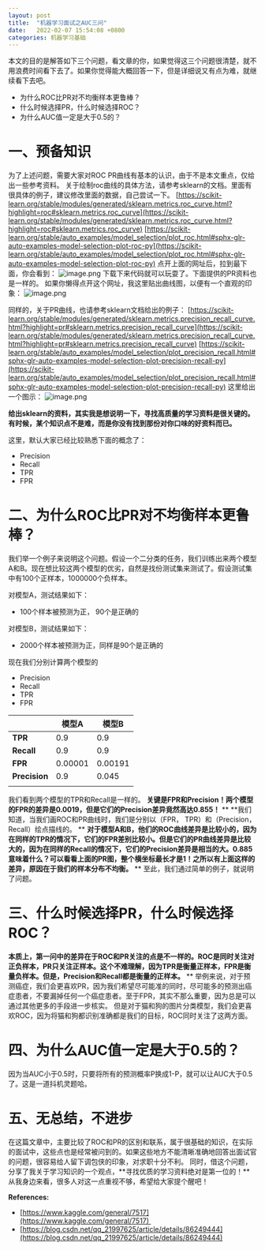 ```yaml
---
layout: post
title:  "机器学习面试之AUC三问"
date:   2022-02-07 15:54:08 +0800
categories: 机器学习基础
---
```


本文的目的是解答如下三个问题，看文章的你，如果觉得这三个问题很清楚，就不用浪费时间看下去了。如果你觉得能大概回答一下，但是详细说又有点为难，就继续看下去吧。

- 为什么ROC比PR对不均衡样本更鲁棒？
- 什么时候选择PR，什么时候选择ROC？
- 为什么AUC值一定是大于0.5的？

# 一、预备知识
为了上述问题，需要大家对ROC PR曲线有基本的认识，由于不是本文重点，仅给出一些参考资料。
关于绘制roc曲线的具体方法，请参考sklearn的文档。里面有很具体的例子，建议修改里面的数据，自己尝试一下。
[https://scikit-learn.org/stable/modules/generated/sklearn.metrics.roc_curve.html?highlight=roc#sklearn.metrics.roc_curve](https://scikit-learn.org/stable/modules/generated/sklearn.metrics.roc_curve.html?highlight=roc#sklearn.metrics.roc_curve)
[https://scikit-learn.org/stable/auto_examples/model_selection/plot_roc.html#sphx-glr-auto-examples-model-selection-plot-roc-py](https://scikit-learn.org/stable/auto_examples/model_selection/plot_roc.html#sphx-glr-auto-examples-model-selection-plot-roc-py)
点开上面的网址后，拉到最下面，你会看到：
![image.png](https://cdn.nlark.com/yuque/0/2020/png/96422/1578111058074-65b5a89c-968d-4afc-a569-7687c84043b6.png#align=left&display=inline&height=202&name=image.png&originHeight=404&originWidth=1080&size=46262&status=done&style=none&width=540)
下载下来代码就可以玩耍了。下面提供的PR资料也是一样的。
如果你懒得点开这个网址，我这里贴出曲线图，以便有一个直观的印象：
![image.png](https://cdn.nlark.com/yuque/0/2020/png/96422/1578103021362-e0a059af-af2d-4e33-98a3-1c884893a492.png#align=left&display=inline&height=476&name=image.png&originHeight=952&originWidth=1344&size=148553&status=done&style=none&width=672)

同样的，关于PR曲线，也请参考sklearn文档给出的例子：
[https://scikit-learn.org/stable/modules/generated/sklearn.metrics.precision_recall_curve.html?highlight=pr#sklearn.metrics.precision_recall_curve](https://scikit-learn.org/stable/modules/generated/sklearn.metrics.precision_recall_curve.html?highlight=pr#sklearn.metrics.precision_recall_curve)
[https://scikit-learn.org/stable/auto_examples/model_selection/plot_precision_recall.html#sphx-glr-auto-examples-model-selection-plot-precision-recall-py](https://scikit-learn.org/stable/auto_examples/model_selection/plot_precision_recall.html#sphx-glr-auto-examples-model-selection-plot-precision-recall-py)
这里给出一个图示：
![image.png](https://cdn.nlark.com/yuque/0/2020/png/96422/1578103434389-3f114d46-942c-4147-900a-124cb984ed85.png#align=left&display=inline&height=467&name=image.png&originHeight=934&originWidth=1450&size=113725&status=done&style=none&width=725)

**给出sklearn的资料，其实我是想说明一下，寻找高质量的学习资料是很关键的。有时候，某个知识点不是难，而是你没有找到那份对你口味的好资料而已。**

这里，默认大家已经比较熟悉下面的概念了：

- Precision
- Recall
- TPR
- FPR
# 二、为什么ROC比PR对不均衡样本更鲁棒？

我们举一个例子来说明这个问题。假设一个二分类的任务，我们训练出来两个模型A和B。现在想比较这两个模型的优劣，自然是找份测试集来测试了。假设测试集中有100个正样本，1000000个负样本。

对模型A，测试结果如下：

- 100个样本被预测为正， 90个是正确的

对模型B，测试结果如下：

- 2000个样本被预测为正，同样是90个是正确的

现在我们分别计算两个模型的

- Precision
- Recall
- TPR
- FPR

|  | **模型A** | **模型B** |
| --- | --- | --- |
| **TPR** | 0.9 | 0.9 |
| **Recall** | 0.9 | 0.9 |
| **FPR** | 0.00001 | 0.00191 |
| **Precision** | 0.9 | 0.045 |
|  |  |  |


我们看到两个模型的TPR和Recall是一样的。
**关键是FPR和Precision！两个模型的FPR的差异是0.0019，但是它们的Precision差异竟然高达0.855！**
**
**我们知道，当我们画ROC和PR曲线时，我们是分别以（FPR， TPR）和（Precision，Recall）绘点描线的。
**
**对于模型A和B，他们的ROC曲线差异是比较小的，因为在同样的TPR的情况下，它们的FPR差别比较小。但是它们的PR曲线差异是比较大的，因为在同样的Recall的情况下，它们的Precision差异是相当的大。0.885意味着什么？可以看看上面的PR图，整个横坐标最长才是1！之所以有上面这样的差异，原因在于我们的样本分布不均衡。**
**
至此，我们通过简单的例子，就说明了问题。

# 三、什么时候选择PR，什么时候选择ROC？

**本质上，第一问中的差异在于ROC和PR关注的点是不一样的。**ROC是同时关注对正负样本，PR只关注正样本。这个不难理解，因为**TPR是衡量正样本，FPR是衡量负样本。但是，Precision和Recall都是衡量的正样本。**
**
举例来说，对于预测癌症，我们会更喜欢PR，因为我们希望尽可能准的同时，尽可能多的预测出癌症患者，不要漏掉任何一个癌症患者。至于FPR，其实不那么重要，因为总是可以通过其他更多的手段进一步核实。
但是对于猫和狗的图片分类模型，我们会更喜欢ROC，因为将猫和狗都识别准确都是我们的目标，ROC同时关注了这两方面。

# 四、为什么AUC值一定是大于0.5的？
因为当AUC小于0.5时，只要将所有的预测概率P换成1-P，就可以让AUC大于0.5了。这是一道抖机灵题哈。

# 五、无总结，不进步
在这篇文章中，主要比较了ROC和PR的区别和联系，属于很基础的知识，在实际的面试中，这些点也是经常被问到的。如果这些地方不能清晰准确地回答出面试官的问题，很容易给人留下调包侠的印象，对求职十分不利。
同时，借这个问题，分享了我关于学习知识的一个观点，**寻找优质的学习资料绝对是第一位的！**从我身边来看，很多人对这一点重视不够，希望给大家提个醒吧！

**References:**

- [https://www.kaggle.com/general/7517](https://www.kaggle.com/general/7517) 
- [https://blog.csdn.net/qq_21997625/article/details/86249444](https://blog.csdn.net/qq_21997625/article/details/86249444)
